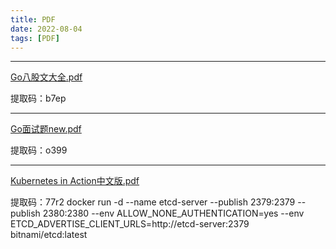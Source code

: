 ```yaml
---
title: PDF
date: 2022-08-04
tags: [PDF]
---
```



---
[Go八股文大全.pdf](https://pan.baidu.com/s/1LC_-Ptl7pxR2jXBKPyLHOg)
 
 提取码：b7ep
 
---
[Go面试题new.pdf](https://pan.baidu.com/s/1SdRD_1xHfVHZpYk2ltE4Lg)
 
 提取码：o399
 
 
---
[Kubernetes in Action中文版.pdf](https://pan.baidu.com/s/1amYZ7Je5lqympHgYLWUfag)
 
 提取码：77r2
 docker run -d --name etcd-server --publish 2379:2379 --publish 2380:2380 --env ALLOW_NONE_AUTHENTICATION=yes --env ETCD_ADVERTISE_CLIENT_URLS=http://etcd-server:2379 bitnami/etcd:latest